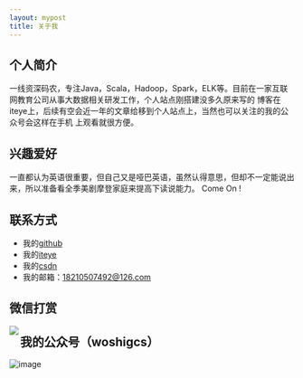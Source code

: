 ```yaml
---
layout: mypost
title: 关于我
---
```


## 个人简介

一线资深码农，专注Java，Scala，Hadoop，Spark，ELK等。目前在一家互联网教育公司从事大数据相关研发工作，个人站点刚搭建没多久原来写的
博客在iteye上，后续有空会近一年的文章给移到个人站点上，当然也可以关注的我的公众号会这样在手机
上观看就很方便。

## 兴趣爱好

一直都认为英语很重要，但自己又是哑巴英语，虽然认得意思，但却不一定能说出来，所以准备看全季美剧摩登家庭来提高下读说能力。
Come On !

## 联系方式

+  我的[github](https://github.com/qindongliang)
+  我的[iteye](http://qindongliang.iteye.com/) 
+  我的[csdn](https://blog.csdn.net/u010454030)
+  我的邮箱：18210507492@126.com 

## 微信打赏
 
 <img src="http://8090nixi.com/readme/m2.jpg" align="left" />
 
## 我的公众号（woshigcs）

![image](http://dl2.iteye.com/upload/attachment/0104/9948/3214000f-5633-3c17-a3d7-83ebda9aebff.jpg)

